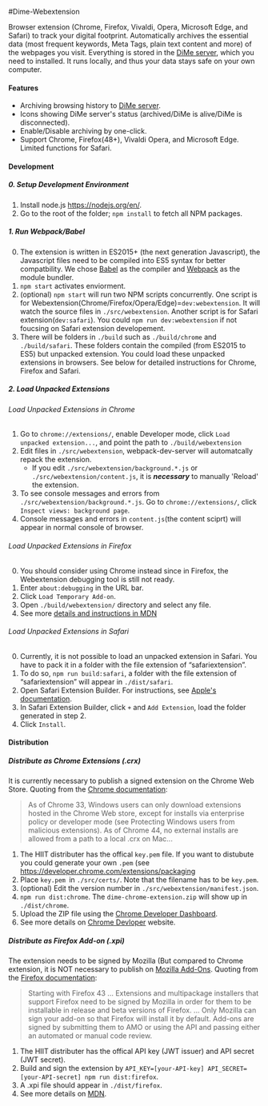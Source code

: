 #Dime-Webextension

Browser extension (Chrome, Firefox, Vivaldi, Opera, Microsoft Edge, and Safari) to track your digital footprint. Automatically archives the essential data (most frequent keywords, Meta Tags, plain text content and more) of the webpages you visit. Everything is stored in the [DiMe server](https://github.com/HIIT/dime-server), which you need to installed. It runs locally, and thus your data stays safe on your own computer.

#### Features

* Archiving browsing history to [DiMe server](https://github.com/HIIT/dime-server).
* Icons showing DiMe server's status (archived/DiMe is alive/DiMe is disconnected).
* Enable/Disable archiving by one-click.
* Support Chrome, Firefox(48+), Vivaldi Opera, and Microsoft Edge. Limited functions for Safari.

#### Development

##### 0. Setup Development Environment

1. Install node.js <https://nodejs.org/en/>.
2. Go to the root of the folder; ``npm install`` to fetch all NPM packages.

##### 1. Run Webpack/Babel

0. The extension is written in ES2015+ (the next generation Javascript), the Javascript files need to be compiled into ES5 syntax for better compatbility. We chose [Babel](https://babeljs.io/) as the compiler and [Webpack](https://webpack.github.io/) as the module bundler.
1. ``npm start`` activates enviorment.
2. (optional) ``npm start`` will run two NPM scripts concurrently. One script is for Webextension(Chrome/Firefox/Opera/Edge)=``dev:webextension``. It will watch the source files in ``./src/webextension``. Another script is for Safari extension(``dev:safari``). You could ``npm run dev:webextension`` if not foucsing on Safari extension developement.
3. There will be folders in ``./build`` such as ``./build/chrome`` and ``./build/safari``. These folders contain the compiled (from ES2015 to ES5) but unpacked extension. You could load these unpacked extensions in browsers. See below for detailed instructions for Chrome, Firefox and Safari.

##### 2. Load Unpacked Extensions
###### Load Unpacked Extensions in Chrome

1. Go to ``chrome://extensions/``, enable Developer mode, click ``Load unpacked extension...``, and point the path to ``./build/webextension``
2. Edit files in ``./src/webextension``, webpack-dev-server will automatcally repack the extension.
    * If you edit ``./src/webextension/background.*.js`` or ``./src/webextension/content.js``, it is ***necessary*** to manually 'Reload' the extension.
3. To see console messages and errors from ``./src/webextension/background.*.js``. Go to ``chrome://extensions/``, click ``Inspect views: background page``.
4. Console messages and errors in ``content.js``(the content sciprt) will appear in normal console of browser.

###### Load Unpacked Extensions in Firefox

0. You should consider using Chrome instead since in Firefox, the Webextension debugging tool is still not ready.
1. Enter ``about:debugging`` in the URL bar.
2. Click ``Load Temporary Add-on``.
3. Open ``./build/webextension/`` directory and select any file.
4. See more [details and instructions in  MDN](https://developer.mozilla.org/en-US/Add-ons/WebExtensions/Temporary_Installation_in_Firefox)

###### Load Unpacked Extensions in Safari

0. Currently, it is not possible to load an unpacked extension in Safari. You have to pack it in a folder with the file extension of “safariextension”.
1. To do so, ``npm run build:safari``, a folder with the file extension of “safariextension” will appear in ``./dist/safari``.
2. Open Safari Extension Builder. For instructions, see [Apple's documentation](https://developer.apple.com/library/content/documentation/Tools/Conceptual/SafariExtensionGuide/UsingExtensionBuilder/UsingExtensionBuilder.html).
4. In Safari Extension Builder, click ``+`` and ``Add Extension``, load the folder generated in step 2.
5. Click ``Install``.

#### Distribution

##### Distribute as Chrome Extensions (.crx)

It is currently necessary to publish a signed extension on the Chrome Web Store.  Quoting from the [Chrome documentation](https://developer.chrome.com/extensions/hosting):

>As of Chrome 33, Windows users can only download extensions hosted in the Chrome Web store, except for installs via enterprise policy or developer mode (see Protecting Windows users from malicious extensions). As of Chrome 44, no external installs are allowed from a path to a local .crx on Mac...

1. The HIIT distributer has the offical ``key.pem`` file. If you want to distubute you could generate your own ``.pem`` (see <https://developer.chrome.com/extensions/packaging>
2. Place ``key.pem ``in ``./src/certs/``. Note that the filename has to be ``key.pem``.
3. (optional) Edit the version number in ``./src/webextension/manifest.json``.
4. ``npm run dist:chrome``. The ``dime-chrome-extension.zip`` will show up in ``./dist/chrome``.
5. Upload the ZIP file using the [Chrome Developer Dashboard](https://chrome.google.com/webstore/developer/dashboard).
6. See more details on [Chrome Devloper](https://developer.chrome.com/extensions/packaging#upload) website.

##### Distribute as Firefox Add-on (.xpi)

The extension needs to be signed by Mozilla (But compared to Chrome extension, it is NOT necessary to publish on [Mozilla Add-Ons](https://addons.mozilla.org/zh-TW/firefox/).  Quoting from the [Firefox documentation](https://developer.mozilla.org/en-US/Add-ons/Distribution):

> Starting with Firefox 43 ... Extensions and multipackage installers that support Firefox need to be signed by Mozilla in order for them to be installable in release and beta versions of Firefox. ... Only Mozilla can sign your add-on so that Firefox will install it by default. Add-ons are signed by submitting them to AMO or using the API and passing either an automated or manual code review.

1. The HIIT distributer has the offical API key (JWT issuer) and API secret (JWT secret).
2. Build and sign the extension by ``API_KEY=[your-API-key] API_SECRET=[your-API-secret] npm run dist:firefox``.
3. A .xpi file should appear in ``./dist/firefox``.
4. See more details on [MDN](https://developer.mozilla.org/en-US/Add-ons/WebExtensions/Getting_started_with_web-ext).
